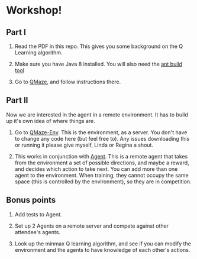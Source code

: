 # Workshop!

## Part I

1. Read the PDF in this repo. This gives you some background on the Q Learning algorithm.

2. Make sure you have Java 8 installed. You will also need the [ant build tool](http://ant.apache.org/manual/install.html)

3. Go to [QMaze](https://github.com/katharinebeaumont/QMaze), and follow instructions there.

## Part II

Now we are interested in the agent in a remote environment. It has to build up it's own idea of where things are. 

1. Go to [QMaze-Env](https://github.com/katharinebeaumont/QMaze_Env). This is the environment, as a server. You don't have to change any code here (but feel free to).
Any issues downloading this or running it please give myself, Linda or Regina a shout.

2. This works in conjunction with [Agent](https://github.com/katharinebeaumont/Agent). This is a remote agent that takes from the environment a set of possible directions, and maybe a reward, and decides which action to take next. You can add more than one agent to the environment. When training, they cannot occupy the same space (this is controlled by the environment), so they are in competition.

## Bonus points

1. Add tests to Agent.

2. Set up 2 Agents on a remote server and compete against other attendee's agents.

3. Look up the minmax Q learning algorithm, and see if you can modify the environment and the agents to have knowledge of each other's actions.
